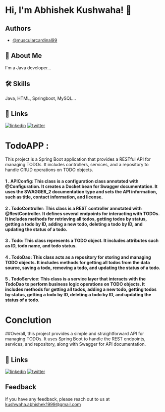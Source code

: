 # Hi, I'm Abhishek Kushwaha! 👋


## Authors

- [@muscularcardinal99](https://www.github.com/muscularcardinal99)


## 🚀 About Me
I'm a Java developer...


## 🛠 Skills
Java, HTML, Springboot, MySQL...
## 🔗 Links
[![linkedin](https://img.shields.io/badge/linkedin-0A66C2?style=for-the-badge&logo=linkedin&logoColor=white)](https://www.linkedin.com/in/muscularcardinal99/)
[![twitter](https://img.shields.io/badge/twitter-1DA1F2?style=for-the-badge&logo=twitter&logoColor=white)](https://twitter.com/LoneWolf_ak99)
# TodoAPP :
This project is a Spring Boot application that provides a RESTful API for managing TODOs. It includes controllers, services, and a repository to handle CRUD operations on TODO objects.


#### 1 . APIConfig: This class is a configuration class annotated with @Configuration. It creates a Docket bean for Swagger documentation. It uses the SWAGGER_2 documentation type and sets the API information, such as title, contact information, and license.
#### 2 . TodoController: This class is a REST controller annotated with @RestController. It defines several endpoints for interacting with TODOs. It includes methods for retrieving all todos, getting todos by status, getting a todo by ID, adding a new todo, deleting a todo by ID, and updating the status of a todo.
#### 3 . Todo: This class represents a TODO object. It includes attributes such as ID, todo name, and todo status.
#### 4 . TodoDao: This class acts as a repository for storing and managing TODO objects. It includes methods for getting all todos from the data source, saving a todo, removing a todo, and updating the status of a todo.
#### 5 . TodoService: This class is a service layer that interacts with the TodoDao to perform business logic operations on TODO objects. It includes methods for getting all todos, adding a new todo, getting todos by status, getting a todo by ID, deleting a todo by ID, and updating the status of a todo.

# Conclution
##Overall, this project provides a simple and straightforward API for managing TODOs. It uses Spring Boot to handle the REST endpoints, services, and repository, along with Swagger for API documentation.



## 🔗 Links
[![linkedin](https://img.shields.io/badge/linkedin-0A66C2?style=for-the-badge&logo=linkedin&logoColor=white)](https://www.linkedin.com/in/muscularcardinal99/)
[![twitter](https://img.shields.io/badge/twitter-1DA1F2?style=for-the-badge&logo=twitter&logoColor=white)](https://twitter.com/LoneWolf_ak99)


## Feedback

If you have any feedback, please reach out to us at kushwaha.abhishek1999@gmail.com

